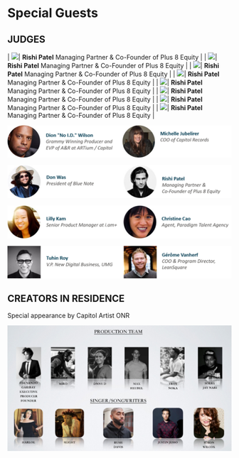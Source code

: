 # Special Guests

## JUDGES

\| ![](http://res.cloudinary.com/capitol-music-group/image/upload/t_round_profile_150/Hackathon%20Judges/Rishi_Patel_Photo)\| **Rishi Patel** Managing Partner & Co-Founder of Plus 8 Equity \| \| ![](http://res.cloudinary.com/capitol-music-group/image/upload/t_round_profile_150/Hackathon%20Judges/Rishi_Patel_Photo)\| **Rishi Patel** Managing Partner & Co-Founder of Plus 8 Equity \| \| ![](http://res.cloudinary.com/capitol-music-group/image/upload/t_round_profile_150/Hackathon%20Judges/Rishi_Patel_Photo)\| **Rishi Patel** Managing Partner & Co-Founder of Plus 8 Equity \| \| ![](http://res.cloudinary.com/capitol-music-group/image/upload/t_round_profile_150/Hackathon%20Judges/Rishi_Patel_Photo)\| **Rishi Patel** Managing Partner & Co-Founder of Plus 8 Equity \| \| ![](http://res.cloudinary.com/capitol-music-group/image/upload/t_round_profile_150/Hackathon%20Judges/Rishi_Patel_Photo)\| **Rishi Patel** Managing Partner & Co-Founder of Plus 8 Equity \| \| ![](http://res.cloudinary.com/capitol-music-group/image/upload/t_round_profile_150/Hackathon%20Judges/Rishi_Patel_Photo)\| **Rishi Patel** Managing Partner & Co-Founder of Plus 8 Equity \| \| ![](http://res.cloudinary.com/capitol-music-group/image/upload/t_round_profile_150/Hackathon%20Judges/Rishi_Patel_Photo)\| **Rishi Patel** Managing Partner & Co-Founder of Plus 8 Equity \| \| ![](http://res.cloudinary.com/capitol-music-group/image/upload/t_round_profile_150/Hackathon%20Judges/Rishi_Patel_Photo)\| **Rishi Patel** Managing Partner & Co-Founder of Plus 8 Equity \|

![](../.gitbook/assets/bio-1.png)

![](../.gitbook/assets/bio-2%20%281%29.png)

![](../.gitbook/assets/bio3.png)

![](../.gitbook/assets/bio-4.png)

## CREATORS IN RESIDENCE

Special appearance by Capitol Artist ONR

![](../.gitbook/assets/paradise.png)

